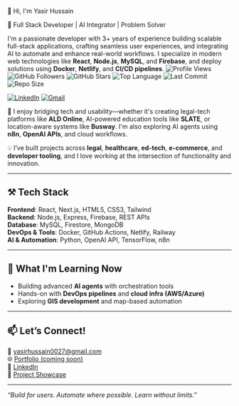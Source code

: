 👋 Hi, I'm Yasir Hussain

🚀 Full Stack Developer | AI Integrator | Problem Solver

I'm a passionate developer with 3+ years of experience building scalable full-stack applications, crafting seamless user experiences, and integrating AI to automate and enhance real-world workflows. I specialize in modern web technologies like **React**, **Node.js**, **MySQL**, and **Firebase**, and deploy solutions using **Docker**, **Netlify**, and **CI/CD pipelines**.
![Profile Views](https://komarev.com/ghpvc/?username=yasirhussain027&label=Profile%20views&color=0e75b6&style=flat)
![GitHub Followers](https://img.shields.io/github/followers/yasirhussain027?label=Followers&style=social)
![GitHub Stars](https://img.shields.io/github/stars/yasirhussain027?style=social)
![Top Language](https://img.shields.io/github/languages/top/yasirhussain027/ALD-Online?style=flat&color=blue)
![Last Commit](https://img.shields.io/github/last-commit/yasirhussain027/ALD-Online?style=flat)
![Repo Size](https://img.shields.io/github/repo-size/yasirhussain027/ALD-Online)

[![LinkedIn](https://img.shields.io/badge/LinkedIn-blue?style=flat&logo=linkedin)](https://www.linkedin.com/in/yasirhussain027/)
[![Gmail](https://img.shields.io/badge/Gmail-red?style=flat&logo=gmail&logoColor=white)](mailto:yasirhussain0027@gmail.com)

🧠 I enjoy bridging tech and usability—whether it's creating legal-tech platforms like **ALD Online**, AI-powered education tools like **SLATE**, or location-aware systems like **Busway**. I'm also exploring AI agents using **n8n**, **OpenAI APIs**, and cloud workflows.

💡 I’ve built projects across **legal**, **healthcare**, **ed-tech**, **e-commerce**, and **developer tooling**, and I love working at the intersection of functionality and innovation.

---

## ⚒️ Tech Stack
**Frontend**: React, Next.js, HTML5, CSS3, Tailwind  
**Backend**: Node.js, Express, Firebase, REST APIs  
**Database**: MySQL, Firestore, MongoDB  
**DevOps & Tools**: Docker, GitHub Actions, Netlify, Railway  
**AI & Automation**: Python, OpenAI API, TensorFlow, n8n

---

## 🌱 What I'm Learning Now
- Building advanced **AI agents** with orchestration tools  
- Hands-on with **DevOps pipelines** and **cloud infra (AWS/Azure)**  
- Exploring **GIS development** and map-based automation  

---

## 📫 Let’s Connect!
📧 yasirhussain0027@gmail.com  
🌐 [Portfolio (coming soon)]()  
🔗 [LinkedIn](https://www.linkedin.com/in/yasirhussain027/)  
🧠 [Project Showcase](https://github.com/yasirhussain027?tab=repositories)

---

*“Build for users. Automate where possible. Learn without limits.”*
